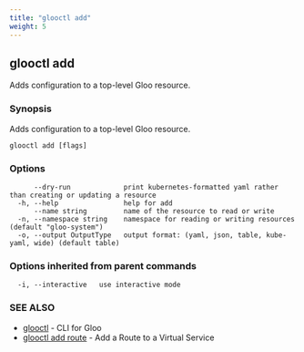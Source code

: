 ```yaml
---
title: "glooctl add"
weight: 5
---
```

## glooctl add

Adds configuration to a top-level Gloo resource.

### Synopsis

Adds configuration to a top-level Gloo resource.

```
glooctl add [flags]
```

### Options

```
      --dry-run             print kubernetes-formatted yaml rather than creating or updating a resource
  -h, --help                help for add
      --name string         name of the resource to read or write
  -n, --namespace string    namespace for reading or writing resources (default "gloo-system")
  -o, --output OutputType   output format: (yaml, json, table, kube-yaml, wide) (default table)
```

### Options inherited from parent commands

```
  -i, --interactive   use interactive mode
```

### SEE ALSO

* [glooctl](../glooctl)	 - CLI for Gloo
* [glooctl add route](../glooctl_add_route)	 - Add a Route to a Virtual Service

